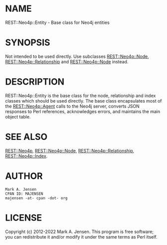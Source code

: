 # NAME

REST::Neo4p::Entity - Base class for Neo4j entities

# SYNOPSIS

Not intended to be used directly. Use subclasses
[REST::Neo4p::Node](/lib/REST/Neo4p/Node.md),
[REST::Neo4p::Relationship](/lib/REST/Neo4p/Relationship.md) and
[REST::Neo4p::Node](/lib/REST/Neo4p/Index.md) instead.

# DESCRIPTION

REST::Neo4p::Entity is the base class for the node, relationship and
index classes which should be used directly. The base class
encapsulates most of the [REST::Neo4p::Agent](/lib/REST/Neo4p/Agent.md) calls to the Neo4j
server, converts JSON responses to Perl references, acknowledges
errors, and maintains the main object table.

# SEE ALSO

[REST::Neo4p](/lib/REST/Neo4p.md), [REST::Neo4p::Node](/lib/REST/Neo4p/Node.md), [REST::Neo4p::Relationship](/lib/REST/Neo4p/Relationship.md),
[REST::Neo4p::Index](/lib/REST/Neo4p/Index.md).

# AUTHOR

    Mark A. Jensen
    CPAN ID: MAJENSEN
    majensen -at- cpan -dot- org

# LICENSE

Copyright (c) 2012-2022 Mark A. Jensen. This program is free software; you
can redistribute it and/or modify it under the same terms as Perl
itself.
